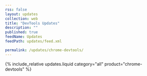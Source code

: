 ```yaml
---
rss: false
layout: updates
collection: web
title: "DevTools Updates"
description: ""
published: true
feedName: Updates
feedPath: updates/feed.xml

permalink: /updates/chrome-devtools/
---
```

{% include_relative updates.liquid category="all" product="chrome-devtools" %}